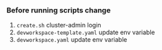 ### Before running scripts change
1. `create.sh` cluster-admin login
2. `devworkspace-template.yaml` update env variable
3. `devworkspace.yaml` update env variable
